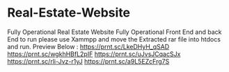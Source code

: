 # Real-Estate-Website
Fully Operational Real Estate Website
Fully Operational Front End and back End
to run please use Xammpp and move the Extracted rar file into htdocs and run.
Preview Below :
https://prnt.sc/LkeDHyH_qSAD
https://prnt.sc/wgkhHBfL2pIF
https://prnt.sc/uJvsJCqacSJx
https://prnt.sc/rli-Jvz-r1yJ
https://prnt.sc/a9L5EZcFrg7S
